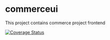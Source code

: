 # commerceui
This project contains commerce project frontend

[![Coverage Status](https://img.shields.io/coveralls/pinalsakarvadia/commerce-ui.svg)](https://coveralls.io/r/pinalsakarvadia/commerce-ui?branch=master)
